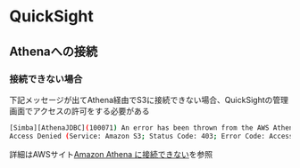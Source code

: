 # QuickSight

## Athenaへの接続
### 接続できない場合
下記メッセージが出てAthena経由でS3に接続できない場合、QuickSightの管理画面でアクセスの許可をする必要がある
```bash
[Simba][AthenaJDBC](100071) An error has been thrown from the AWS Athena client.
Access Denied (Service: Amazon S3; Status Code: 403; Error Code: AccessDenied ...
```

詳細はAWSサイト[Amazon Athena に接続できない](https://docs.aws.amazon.com/ja_jp/quicksight/latest/user/troubleshoot-connect-athena.html)を参照
